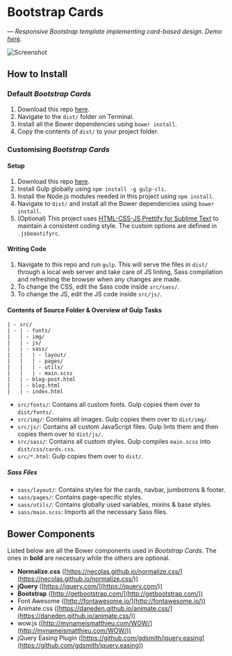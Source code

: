 # Bootstrap Cards
&mdash; *Responsive Bootstrap template implementing card-based design. Demo [here](http://suyashlakhotia.com/BootstrapCards/).*

![Screenshot](demo.gif)

## How to Install

### Default *Bootstrap Cards*

1. Download this repo [here](https://github.com/SuyashLakhotia/BootstrapCards/archive/master.zip).
2. Navigate to the `dist/` folder on Terminal.
3. Install all the Bower dependencies using `bower install`.
4. Copy the contents of `dist/` to your project folder.

### Customising *Bootstrap Cards*

#### Setup

1. Download this repo [here](https://github.com/SuyashLakhotia/BootstrapCards/archive/master.zip).
2. Install Gulp globally using `npm install -g gulp-cli`.
3. Install the Node.js modules needed in this project using `npm install`.
4. Navigate to `dist/` and install all the Bower dependencies using `bower install`.
5. (Optional) This project uses [HTML-CSS-JS Prettify for Sublime Text](https://github.com/victorporof/Sublime-HTMLPrettify) to maintain a consistent coding style. The custom options are defined in `.jsbeautifyrc`.

#### Writing Code

1. Navigate to this repo and run `gulp`. This will serve the files in `dist/` through a local web server and take care of JS linting, Sass compilation and refreshing the browser when any changes are made.
2. To change the CSS, edit the Sass code inside `src/sass/`.
3. To change the JS, edit the JS code inside `src/js/`.

#### Contents of Source Folder &amp; Overview of Gulp Tasks
```
| - src/
| - | - fonts/
|   | - img/
|   | - js/
|   | - sass/
|   |   | - layout/
|   |   | - pages/
|   |   | - utils/
|   |   | - main.scss
|   | - blog-post.html
|   | - blog.html
|   | - index.html
```

- `src/fonts/`: Contains all custom fonts. Gulp copies them over to `dist/fonts/`.
- `src/img/`: Contains all images. Gulp copies them over to `dist/img/`.
- `src/js/`: Contains all custom JavaScript files. Gulp lints them and then copies them over to `dist/js/`.
- `src/sass/`: Contains all custom styles. Gulp compiles `main.scss` into `dist/css/cards.css`.
- `src/*.html`: Gulp copies them over to `dist/`.

##### Sass Files
- `sass/layout/`: Contains styles for the cards, navbar, jumbotrons &amp; footer.
- `sass/pages/`: Contains page-specific styles.
- `sass/utils/`: Contains globally used variables, mixins & base styles.
- `sass/main.scss`: Imports all the necessary Sass files.

## Bower Components

Listed below are all the Bower components used in *Bootstrap Cards*. The ones in **bold** are necessary while the others are optional.

- **Normalize.css** ([https://necolas.github.io/normalize.css/](https://necolas.github.io/normalize.css/))
- **jQuery** ([https://jquery.com/](https://jquery.com/))
- **Bootstrap** ([http://getbootstrap.com/](http://getbootstrap.com/))
- Font Awesome ([http://fontawesome.io/](http://fontawesome.io/))
- Animate.css ([https://daneden.github.io/animate.css/](https://daneden.github.io/animate.css/))
- wow.js ([http://mynameismatthieu.com/WOW/](http://mynameismatthieu.com/WOW/))
- jQuery Easing Plugin ([https://github.com/gdsmith/jquery.easing](https://github.com/gdsmith/jquery.easing))
